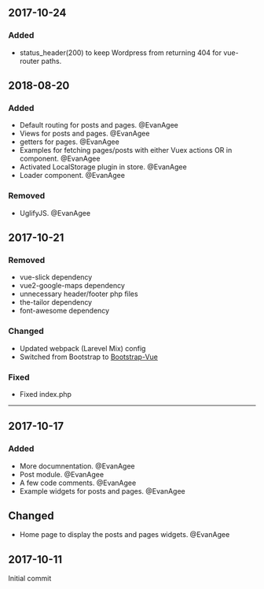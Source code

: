 ## 2017-10-24
### Added
- status_header(200) to keep Wordpress from returning 404 for vue-router paths.

## 2018-08-20
### Added
- Default routing for posts and pages. @EvanAgee
- Views for posts and pages. @EvanAgee
- getters for pages. @EvanAgee
- Examples for fetching pages/posts with either Vuex actions OR in component. @EvanAgee
- Activated LocalStorage plugin in store. @EvanAgee
- Loader component. @EvanAgee

### Removed
- UglifyJS. @EvanAgee

## 2017-10-21
### Removed
- vue-slick dependency
- vue2-google-maps dependency
- unnecessary header/footer php files
- the-tailor dependency
- font-awesome dependency

### Changed
- Updated webpack (Larevel Mix) config
- Switched from Bootstrap to [Bootstrap-Vue](https://bootstrap-vue.js.org)

### Fixed
- Fixed index.php

---------

## 2017-10-17
### Added
- More documnentation. @EvanAgee
- Post module. @EvanAgee
- A few code comments. @EvanAgee
- Example widgets for posts and pages. @EvanAgee

## Changed
- Home page to display the posts and pages widgets. @EvanAgee

## 2017-10-11
Initial commit